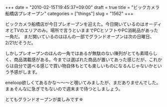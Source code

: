 +++
date = "2010-02-15T19:45:37+09:00"
draft = true
title = "ビックカメラ船橋店プレオープン"
categories = ["things"]
slug = "1562"
+++

ビックカメラ船橋店が今日プレオープンを迎えた。今日開いているのはオーディオとTVのエリアのみ。場所で言うといままでPCとソフトやPC消耗品があった一角だ。
まだ開いているのはほんの一部でグランドオープンは次の日曜日、2/21だそうだ。

しかしプレオープンのほんの一角ではあるが無駄のない陳列がとても素晴らしく、商品満載感がある。今までは選ばれた商品が置いてあった感じだが、これからは自分で選べる感じで買い物自体もとても楽しいものになるんじゃないかという予感がします。

eneloop欲しくてあるかな～～～と覗いてみましたが、まだありませんでした。まぁそんなに急ぎでもないので週末まで待つとしましょう。

とてもグランドオープンが楽しみです☆
